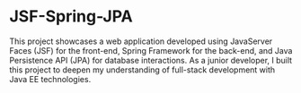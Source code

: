 # JSF-Spring-JPA
This project showcases a web application developed using JavaServer Faces (JSF) for the front-end, Spring Framework for the back-end, and Java Persistence API (JPA) for database interactions. As a junior developer, I built this project to deepen my understanding of full-stack development with Java EE technologies.
